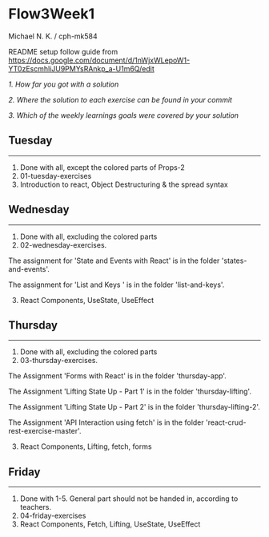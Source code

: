 # Flow3Week1
Michael N. K. / cph-mk584

README setup follow guide from https://docs.google.com/document/d/1nWjxWLepoW1-YT0zEscmhliJU9PMYsRAnkp_a-U1m6Q/edit

*1. How far you got with a solution*

*2. Where the solution to each exercise can be found in your commit*

*3. Which of the weekly learnings goals were covered by your solution*

## Tuesday
-----
1. Done with all, except the colored parts of Props-2
2. 01-tuesday-exercises
3. Introduction to react, Object Destructuring & the spread syntax

## Wednesday
-----
1. Done with all, excluding the colored parts
2. 02-wednesday-exercises. 

The assignment for 'State and Events with React' is in the folder 'states-and-events'.

The assignment for 'List and Keys ' is in the folder 'list-and-keys'.

3. React Components, UseState, UseEffect

## Thursday
-----
1. Done with all, excluding the colored parts
2. 03-thursday-exercises.

The Assignment 'Forms with React' is in the folder 'thursday-app'.

The Assignment 'Lifting State Up - Part 1' is in the folder 'thursday-lifting'.

The Assignment 'Lifting State Up - Part 2' is in the folder 'thursday-lifting-2'.

The Assignment 'API Interaction using fetch' is in the folder 'react-crud-rest-exercise-master'.

3. React Components, Lifting, fetch, forms

## Friday
-----
1. Done with 1-5. General part should not be handed in, according to teachers.
2. 04-friday-exercises
3. React Components, Fetch, Lifting, UseState, UseEffect

